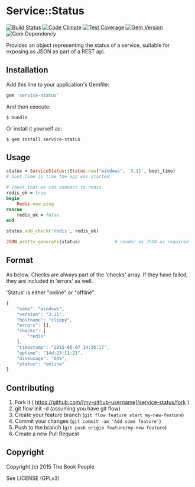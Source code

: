 # Service::Status

[![Build Status](https://travis-ci.org/TheBookPeople/service-status-ruby.svg)](https://travis-ci.org/TheBookPeople/service-status-ruby) [![Code Climate](https://codeclimate.com/github/TheBookPeople/service-status-ruby/badges/gpa.svg)](https://codeclimate.com/github/TheBookPeople/service-status-ruby) [![Test Coverage](https://codeclimate.com/github/TheBookPeople/service-status-ruby/badges/coverage.svg)](https://codeclimate.com/github/TheBookPeople/service-status-ruby) [![Gem Version](https://badge.fury.io/rb/service-status-ruby.svg)](http://badge.fury.io/rb/service-status-ruby) ![Gem Dependency](https://img.shields.io/gemnasium/TheBookPeople/service-status-ruby.svg)


Provides an object representing the status of a service, suitable for exposing
as JSON as part of a REST api.

## Installation

Add this line to your application's Gemfile:

```ruby
gem 'service-status'
```

And then execute:

    $ bundle

Or install it yourself as:

    $ gem install service-status

## Usage

```ruby
status = ServiceStatus::Status.new("windows", '3.11', boot_time)
# boot_time is time the app was started

# check that we can connect to redis
redis_ok = true
begin
	Redis.new.ping
rescue
	redis_ok = false
end

status.add_check('redis', redis_ok)      

JSON.pretty_generate(status)             # render as JSON as required
```
## Format

As below. Checks are always part of the 'checks' array. If they have failed,
they are included in 'errors' as well.

'Status' is either "online" or "offline".

```javascript
{
	"name": "windows",
	"version": "3.11",
	"hostname": "clippy",
	"errors": [],
	"checks": [
		"redis"
	],
	"timestamp": "2015-05-07 14:35:17",
	"uptime": "14d:23:11:21",
	"diskusage": "64%",
	"status": "online"
}

```

## Contributing

1. Fork it ( https://github.com/[my-github-username]/service-status/fork )
2. git flow init -d (assuming you have git flow)
2. Create your feature branch (`git flow feature start my-new-feature`)
3. Commit your changes (`git commit -am 'Add some feature'`)
4. Push to the branch (`git push origin feature/my-new-feature`)
5. Create a new Pull Request

## Copyright

Copyright (c) 2015 The Book People

See LICENSE (GPLv3)
